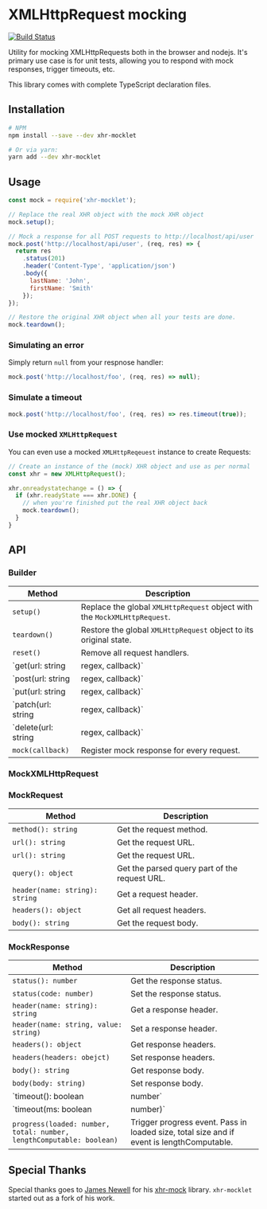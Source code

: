 # XMLHttpRequest mocking

[![Build Status](https://travis-ci.org/marvinhagemeister/xhr-mocklet.svg?branch=master)](https://travis-ci.org/marvinhagemeister/xhr-mocklet)

Utility for mocking XMLHttpRequests both in the browser and nodejs. It's primary
use case is for unit tests, allowing you to respond with mock responses, trigger
timeouts, etc.

This library comes with complete TypeScript declaration files.

## Installation

```bash
# NPM
npm install --save --dev xhr-mocklet

# Or via yarn:
yarn add --dev xhr-mocklet
```

## Usage

```js
const mock = require('xhr-mocklet');

// Replace the real XHR object with the mock XHR object
mock.setup();

// Mock a response for all POST requests to http://localhost/api/user
mock.post('http://localhost/api/user', (req, res) => {
  return res
    .status(201)
    .header('Content-Type', 'application/json')
    .body({
      lastName: 'John',
      firstName: 'Smith'
    });
});

// Restore the original XHR object when all your tests are done.
mock.teardown();
```

### Simulating an error

Simply return `null` from your respnose handler:

```js
mock.post('http://localhost/foo', (req, res) => null);
```

### Simulate a timeout

```js
mock.post('http://localhost/foo', (req, res) => res.timeout(true));
```

### Use mocked `XMLHttpRequest`

You can even use a mocked `XMLHttpReqeuest` instance to create Requests:

```js
// Create an instance of the (mock) XHR object and use as per normal
const xhr = new XMLHttpRequest();

xhr.onreadystatechange = () => {
  if (xhr.readyState === xhr.DONE) {
    // when you're finished put the real XHR object back
    mock.teardown();
  }
}
```

## API

### Builder

| Method | Description |
|---|---|
| `setup()` | Replace the global `XMLHttpRequest` object with the `MockXMLHttpRequest`. |
| `teardown()` | Restore the global `XMLHttpRequest` object to its original state. |
| `reset()` | Remove all request handlers. |
| `get(url: string | regex, callback)` | Create `GET` mock response for a specific url. |
| `post(url: string | regex, callback)` | Create `POST` mock response for a specific url. |
| `put(url: string | regex, callback)` | Create `PUT` mock response for a specific url. |
| `patch(url: string | regex, callback)` | Create `PATCH` mock response for a specific url. |
| `delete(url: string | regex, callback)` | Create `DELETE` mock response for a specific url. |
| `mock(callback)` | Register mock response for every request. |



### MockXMLHttpRequest

### MockRequest

| Method | Description |
|---|---|
| `method(): string` | Get the request method. |
| `url(): string` | Get the request URL. |
| `url(): string` | Get the request URL. |
| `query(): object` | Get the parsed query part of the request URL. |
| `header(name: string): string` | Get a request header. |
| `headers(): object` | Get all request headers. |
| `body(): string` | Get the request body. |

### MockResponse

| Method | Description |
|---|---|
| `status(): number` | Get the response status. |
| `status(code: number)` | Set the response status. |
| `header(name: string): string` | Get a response header. |
| `header(name: string, value: string)` | Set a response header. |
| `headers(): object` | Get response headers. |
| `headers(headers: obejct)` | Set response headers. |
| `body(): string` | Get response body. |
| `body(body: string)` | Set response body. |
| `timeout(): boolean | number` | Get weather the response will trigger a timeout. |
| `timeout(ms: boolean | number)` | Set a timeout, otherwise default to the value set on the XHR object. |
| `progress(loaded: number, total: number, lengthComputable: boolean)` | Trigger progress event. Pass in loaded size, total size and if event is lengthComputable. |

## Special Thanks

Special thanks goes to [James Newell](https://github.com/jameslnewell/) for his
[xhr-mock](https://github.com/jameslnewell/xhr-mock) library. `xhr-mocklet`
started out as a fork of his work.
